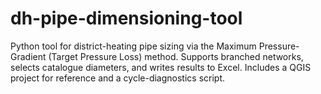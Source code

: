 # dh-pipe-dimensioning-tool
Python tool for district-heating pipe sizing via the Maximum Pressure-Gradient (Target Pressure Loss) method. Supports branched networks, selects catalogue diameters, and writes results to Excel. Includes a QGIS project for reference and a cycle-diagnostics script.
